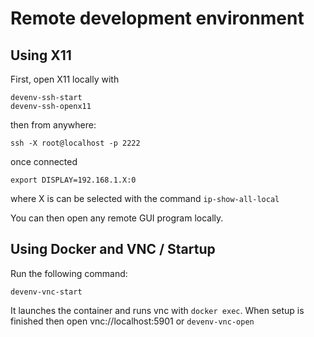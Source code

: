 # Remote development environment

## Using X11

First, open X11 locally with

``` shell
devenv-ssh-start
devenv-ssh-openx11
```

then from anywhere:

``` shell
ssh -X root@localhost -p 2222
```

once connected

    export DISPLAY=192.168.1.X:0
    
where X is can be selected with the command `ip-show-all-local`

You can then open any remote GUI program locally.

## Using Docker and VNC / Startup

Run the following command:

    devenv-vnc-start

It launches the container and runs vnc with `docker exec`. When setup is
finished then open vnc://localhost:5901 or `devenv-vnc-open`
